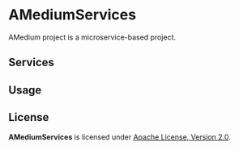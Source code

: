 # AMediumServices

AMedium project is a microservice-based project.

## Services

## Usage

## License

**AMediumServices** is licensed under [Apache License, Version 2.0](https://github.com/AlexisNava/AMediumServices/blob/master/LICENSE).
